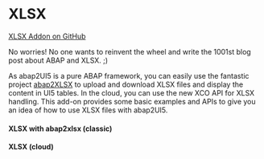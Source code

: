 # XLSX

<i class="fa-brands fa-github"></i> [XLSX Addon on GitHub](https://github.com/abap2UI5-addons/xlsx)

No worries! No one wants to reinvent the wheel and write the 1001st blog post about ABAP and XLSX. ;) <br>

As abap2UI5 is a pure ABAP framework, you can easily use the fantastic project [abap2XLSX](https://github.com/abap2xlsx) to upload and download XLSX files and display the content in UI5 tables. In the cloud, you can use the new XCO API for XLSX handling. This add-on provides some basic examples and APIs to give you an idea of how to use XLSX files with abap2UI5.


#### XLSX with abap2xlsx (classic)


#### XLSX (cloud)
